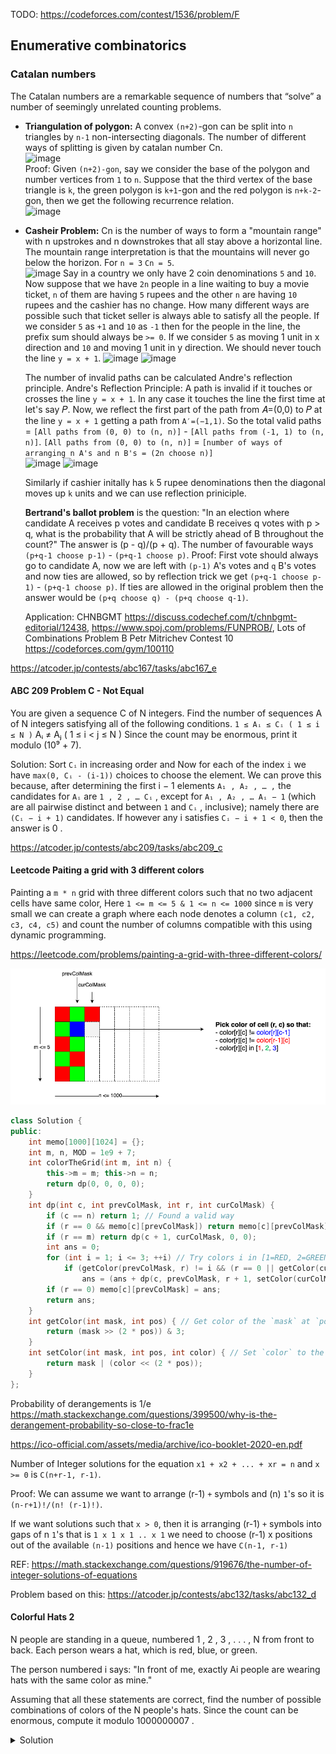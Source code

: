 TODO: https://codeforces.com/contest/1536/problem/F

## Enumerative combinatorics

### Catalan numbers
The Catalan numbers are a remarkable sequence of numbers that “solve” a number of seemingly unrelated counting problems. 

* **Triangulation of polygon:** A convex `(n+2)`-gon can be split into `n` triangles by `n-1` non-intersecting diagonals. The number of different ways of splitting is given by catalan number Cn. \
 ![image](https://user-images.githubusercontent.com/19663316/121805524-3f443880-cc69-11eb-88a5-3ae9587e94d1.png)\
 Proof: Given `(n+2)-gon`, say we consider the base of the polygon and number vertices from `1` to `n`. Suppose that the third vertex of the base triangle is `k`, the green polygon is `k+1`-gon and the red polygon is `n+k-2`-gon, then we get the following recurrence relation.\
 ![image](https://user-images.githubusercontent.com/19663316/121806031-a6fb8300-cc6b-11eb-83d4-e3e0c7d74bbf.png)
 
* **Casheir Problem:** Cn is the number of ways to form a "mountain range" with n upstrokes and n downstrokes that all stay above a horizontal line. The mountain range interpretation is that the mountains will never go below the horizon. For `n = 3`  `Cn = 5`.\
  ![image](https://user-images.githubusercontent.com/19663316/121807707-e6799d80-cc72-11eb-8f5b-d4024f185e7d.png)
  Say in a country we only have 2 coin denominations `5` and `10`. Now suppose that we have `2n` people in a line waiting to buy a movie ticket, `n` of them are having `5` rupees and the other `n` are having `10` rupees and the cashier has no change. How many different ways are possible such that ticket seller is always able to satisfy all the people. If we consider `5` as `+1` and `10` as `-1` then for the people in the line, the prefix sum should always be `>= 0`. If we consider `5` as moving 1 unit in x direction and `10` and moving 1 unit in y direction. We should never touch the line `y = x + 1`.
  ![image](https://user-images.githubusercontent.com/19663316/121807919-ceeee480-cc73-11eb-8446-7997342bbcc2.png)
  ![image](https://user-images.githubusercontent.com/19663316/121807874-a23acd00-cc73-11eb-8fec-9ca0ad1ffa25.png)

  The number of invalid paths can be calculated Andre's reflection principle. Andre's Reflection Principle: A path is invalid if it touches or crosses the line `y = x + 1`. In any case it touches the line the first time at let's say 𝑃. Now, we reflect the first part of the path from 𝐴=(0,0) to 𝑃 at the line `y = x + 1` getting a path from `A′=(−1,1)`. So the total valid paths = `[All paths from (0, 0) to (n, n)]` - `[All paths from (-1, 1) to (n, n)]`. `[All paths from (0, 0) to (n, n)]` = `[number of ways of arranging n A's and n B's = (2n choose n)]`\
  ![image](https://user-images.githubusercontent.com/19663316/121806851-2f2f5780-cc6f-11eb-9a63-df2c741ceb28.png)
  ![image](https://user-images.githubusercontent.com/19663316/121807149-9bf72180-cc70-11eb-8c3f-7d08a4350c77.png)
  
  Similarly if cashier initally has `k` 5 rupee denominations then the diagonal moves up `k` units and we can use reflection priniciple.
  
  **Bertrand's ballot problem** is the question: "In an election where candidate A receives p votes and candidate B receives q votes with p > q, what is the probability that A will be strictly ahead of B throughout the count?" The answer is  (p - q)/(p + q). The number of favourable ways `(p+q-1 choose p-1)` - `(p+q-1 choose p)`. Proof: First vote should always go to candidate A, now we are left with `(p-1)` A's votes and `q` B's votes and now ties are allowed, so by reflection trick we get `(p+q-1 choose p-1)` - `(p+q-1 choose p)`. If ties are allowed in the original problem then the answer would be `(p+q choose q) - (p+q choose q-1)`.
  
  Application: CHNBGMT https://discuss.codechef.com/t/chnbgmt-editorial/12438, https://www.spoj.com/problems/FUNPROB/, Lots of Combinations Problem B Petr Mitrichev Contest 10 https://codeforces.com/gym/100110

https://atcoder.jp/contests/abc167/tasks/abc167_e

#### ABC 209 Problem C - Not Equal
You are given a sequence C of N integers. Find the number of sequences A of N integers satisfying all of the following conditions. `1 ≤ Aᵢ ≤ Cᵢ ( 1 ≤ i ≤ N )` Aᵢ ≠ Aⱼ ( 1 ≤ i < j ≤ N ) Since the count may be enormous, print it modulo (10⁹ + 7).

Solution: Sort `Cᵢ` in increasing order and Now for each of the index `i` we have `max(0, Cᵢ - (i-1))` choices to choose the element. We can prove this because, after determining the first i − 1 elements `A₁ , A₂ , … ,` the candidates for `Aᵢ` are `1 , 2 , … Cᵢ` , except for `A₁ , A₂ , … Aᵢ − 1` (which are all pairwise distinct and between `1` and `Cᵢ` , inclusive); namely there are `(Cᵢ − i + 1)` candidates. If however any i satisfies `Cᵢ − i + 1 < 0`, then the answer is 0 .

https://atcoder.jp/contests/abc209/tasks/abc209_c


#### Leetcode Paiting a grid with 3 different colors

Painting a `m * n` grid with three different colors such that no two adjacent cells have same color, Here `1 <= m <= 5 & 1 <= n <= 1000` since `m` is very small we can create a graph where each node denotes a column `(c1, c2, c3, c4, c5)` and count the number of columns compatible with this using dynamic programming.

https://leetcode.com/problems/painting-a-grid-with-three-different-colors/

![](images/grid_3_colors_21_7_12.png)

```cpp
class Solution {
public:
    int memo[1000][1024] = {};
    int m, n, MOD = 1e9 + 7;
    int colorTheGrid(int m, int n) {
        this->m = m; this->n = n;
        return dp(0, 0, 0, 0);
    }
    int dp(int c, int prevColMask, int r, int curColMask) {
        if (c == n) return 1; // Found a valid way
        if (r == 0 && memo[c][prevColMask]) return memo[c][prevColMask];
        if (r == m) return dp(c + 1, curColMask, 0, 0);
        int ans = 0;
        for (int i = 1; i <= 3; ++i) // Try colors i in [1=RED, 2=GREEN, 3=BLUE]
            if (getColor(prevColMask, r) != i && (r == 0 || getColor(curColMask, r-1) != i))
                ans = (ans + dp(c, prevColMask, r + 1, setColor(curColMask, r, i))) % MOD;
        if (r == 0) memo[c][prevColMask] = ans;
        return ans;
    }
    int getColor(int mask, int pos) { // Get color of the `mask` at `pos`, use 2 bits to store a color
        return (mask >> (2 * pos)) & 3;
    }
    int setColor(int mask, int pos, int color) { // Set `color` to the `mask` at `pos`, use 2 bits to store a color
        return mask | (color << (2 * pos));
    }
};
```

Probability of derangements is 1/e https://math.stackexchange.com/questions/399500/why-is-the-derangement-probability-so-close-to-frac1e

https://ico-official.com/assets/media/archive/ico-booklet-2020-en.pdf


Number of Integer solutions for the equation `x1 + x2 + ... + xr = n` and  `x >= 0` is `C(n+r-1, r-1)`.

Proof: We can assume we want to arrange (r-1) `+` symbols and (n) `1`'s so it is `(n-r+1)!/(n! (r-1)!)`.

If we want solutions such that `x > 0`, then it is arranging (r-1) `+` symbols into gaps of n `1`'s that is `1 x 1 x 1 .. x 1` we need to choose (r-1) x positions out of the available `(n-1)` positions and hence we have `C(n-1, r-1)`

REF: https://math.stackexchange.com/questions/919676/the-number-of-integer-solutions-of-equations

Problem based on this: https://atcoder.jp/contests/abc132/tasks/abc132_d

#### Colorful Hats 2

N people are standing in a queue, numbered 1 , 2 , 3 , . . . , N from front to back. Each person wears a hat, which is red, blue, or green. 

The person numbered i says: "In front of me, exactly Ai people are wearing hats with the same color as mine." 

Assuming that all these statements are correct, find the number of possible combinations of colors of the N people's hats. Since the count can be enormous, compute it modulo 1000000007 .

<details>
 <summary>Solution</summary>
 
![](images/rgb_colorful_hats_1.png)
![](images/rgb_colorful_hats_2.png) 
 
```cpp
#include <iostream>
#include <string>
using namespace std;
#pragma warning (disable: 4996)

int N, A[1 << 18], C[3];
long long sum = 1;

int main() {
	cin >> N;
	for (int i = 1; i <= N; i++) cin >> A[i];

	for (int i = 1; i <= N; i++) {
		long long cnt = 0, id = -1;
		if (A[i] == C[0]) { cnt++; id = 0; }
		if (A[i] == C[1]) { cnt++; id = 1; }
		if (A[i] == C[2]) { cnt++; id = 2; }
		if (id == -1) {
			cout << "0" << endl;
			return 0;
		}
		sum *= cnt; C[id]++;
		sum %= 1000000007;
	}
	cout << sum << endl;
	return 0;
}
```
</details>
